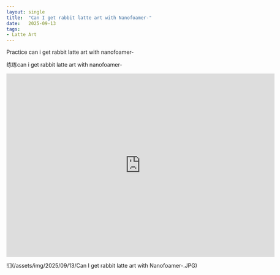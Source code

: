 ```yaml
---
layout: single
title:  "Can I get rabbit latte art with Nanofoamer-"
date:   2025-09-13
tags:
- Latte Art
---
```


Practice can i get rabbit latte art with nanofoamer-

练练can i get rabbit latte art with nanofoamer-

<div class="embed-container">
  <iframe
      src="https://www.youtube.com/embed/KqRhAxRwZW0"
      width="700"
      height="480"
      frameborder="0"
      allowfullscreen="true">
  </iframe>
</div>

![](/assets/img/2025/09/13/Can I get rabbit latte art with Nanofoamer-.JPG)
